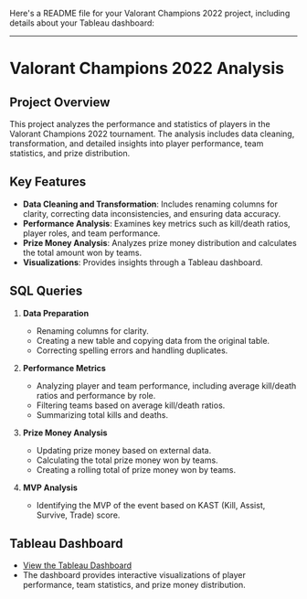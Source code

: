 Here's a README file for your Valorant Champions 2022 project, including details about your Tableau dashboard:

---

# Valorant Champions 2022 Analysis

## Project Overview

This project analyzes the performance and statistics of players in the Valorant Champions 2022 tournament. The analysis includes data cleaning, transformation, and detailed insights into player performance, team statistics, and prize distribution.

## Key Features

- **Data Cleaning and Transformation**: Includes renaming columns for clarity, correcting data inconsistencies, and ensuring data accuracy.
- **Performance Analysis**: Examines key metrics such as kill/death ratios, player roles, and team performance.
- **Prize Money Analysis**: Analyzes prize money distribution and calculates the total amount won by teams.
- **Visualizations**: Provides insights through a Tableau dashboard.

## SQL Queries

1. **Data Preparation**
   - Renaming columns for clarity.
   - Creating a new table and copying data from the original table.
   - Correcting spelling errors and handling duplicates.

2. **Performance Metrics**
   - Analyzing player and team performance, including average kill/death ratios and performance by role.
   - Filtering teams based on average kill/death ratios.
   - Summarizing total kills and deaths.

3. **Prize Money Analysis**
   - Updating prize money based on external data.
   - Calculating the total prize money won by teams.
   - Creating a rolling total of prize money won by teams.

4. **MVP Analysis**
   - Identifying the MVP of the event based on KAST (Kill, Assist, Survive, Trade) score.

## Tableau Dashboard

- [View the Tableau Dashboard](https://public.tableau.com/app/profile/cody.copenhaver/viz/ValorantChampions2022/ValorantChampions2022#1)
- The dashboard provides interactive visualizations of player performance, team statistics, and prize money distribution.













